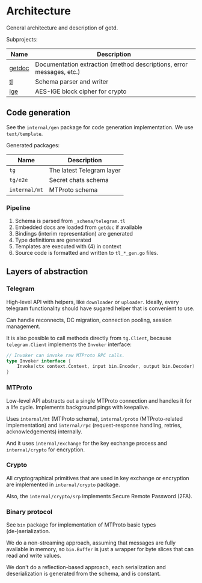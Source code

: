 # Architecture

General architecture and description of gotd.

Subprojects:

| Name                                     | Description                                                          |
| ---------------------------------------- | -------------------------------------------------------------------- |
| [getdoc](https://github.com/gotd/getdoc) | Documentation extraction (method descriptions, error messages, etc.) |
| [tl](https://github.com/gotd/tl)         | Schema parser and writer                                             |
| [ige](https://github.com/gotd/ige)       | AES-IGE block cipher for crypto                                      |

## Code generation

See the `internal/gen` package for code generation implementation.
We use `text/template`.

Generated packages:

| Name          | Description               |
| ------------- | ------------------------- |
| `tg`          | The latest Telegram layer |
| `tg/e2e`      | Secret chats schema       |
| `internal/mt` | MTProto schema            |

### Pipeline

1. Schema is parsed from `_schema/telegram.tl`
2. Embedded docs are loaded from `getdoc` if available
3. Bindings (interim representation) are generated
4. Type definitions are generated
5. Templates are executed with (4) in context
6. Source code is formatted and written to `tl_*_gen.go` files.

## Layers of abstraction

### Telegram

High-level API with helpers, like `downloader` or `uploader`.
Ideally, every telegram functionality should have sugared helper
that is convenient to use.

Can handle reconnects, DC migration, connection pooling, session management.

It is also possible to call methods directly from `tg.Client`, because
`telegram.Client` implements the `Invoker` interface:

```go
// Invoker can invoke raw MTProto RPC calls.
type Invoker interface {
	Invoke(ctx context.Context, input bin.Encoder, output bin.Decoder) error
}
```

### MTProto

Low-level API abstracts out a single MTProto connection and handles it for a life cycle.
Implements background pings with keepalive.

Uses `internal/mt` (MTProto schema), `internal/proto` (MTProto-related implementation)
and `internal/rpc` (request-response handling, retries, acknowledgements) internally.

And it uses `internal/exchange` for the key exchange process and `internal/crypto` for encryption.

### Crypto

All cryptographical primitives that are used in key exchange or encryption are implemented in `internal/crypto` package.

Also, the `internal/crypto/srp` implements Secure Remote Password (2FA).

### Binary protocol

See `bin` package for implementation of MTProto basic types (de-)serialization.

We do a non-streaming approach, assuming that messages are fully available in memory,
so `bin.Buffer` is just a wrapper for byte slices that can read and write values.

We don't do a reflection-based approach, each serialization and deserialization is generated from the schema, and is constant.
